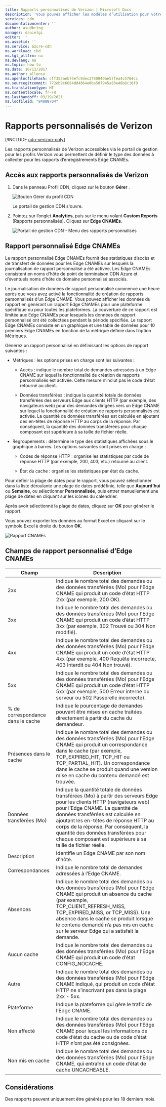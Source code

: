 ```yaml
---
title: Rapports personnalisés de Verizon | Microsoft Docs
description: 'Vous pouvez afficher les modèles d’utilisation pour votre CDN en utilisant les rapports suivants : la bande passante, les données transférées, les correspondances, les statuts de cache, le taux d’accès au cache, les données transférées IPV4/IPV6.'
services: cdn
documentationcenter: ''
author: asudbring
manager: danielgi
editor: ''
ms.assetid: ''
ms.service: azure-cdn
ms.workload: tbd
ms.tgt_pltfrm: na
ms.devlang: na
ms.topic: how-to
ms.date: 10/11/2017
ms.author: allensu
ms.openlocfilehash: cff355aeb74efc9dec2780840ae57fea4c5764cc
ms.sourcegitcommit: 772eb9c6684dd4864e0ba507945a83e48b8c16f0
ms.translationtype: HT
ms.contentlocale: fr-FR
ms.lasthandoff: 03/19/2021
ms.locfileid: "84888704"
---
```

# <a name="custom-reports-from-verizon"></a>Rapports personnalisés de Verizon

[!INCLUDE [cdn-verizon-only](../../includes/cdn-verizon-only.md)]

Les rapports personnalisés de Verizon accessibles via le portail de gestion pour les profils Verizon vous permettent de définir le type des données à collecter pour les rapports d’enregistrements Edge CNAMEs.


## <a name="accessing-verizon-custom-reports"></a>Accès aux rapports personnalisés de Verizon
1. Dans le panneau Profil CDN, cliquez sur le bouton **Gérer** .
   
    ![Bouton Gérer du profil CDN](./media/cdn-reports/cdn-manage-btn.png)
   
    Le portail de gestion CDN s'ouvre.
2. Pointez sur l’onglet **Analytics**, puis sur le menu volant **Custom Reports** (Rapports personnalisés). Cliquez sur **Edge CNAMEs**.
   
    ![Portail de gestion CDN - Menu des rapports personnalisés](./media/cdn-reports/cdn-custom-reports.png)

## <a name="edge-cnames-custom-report"></a>Rapport personnalisé Edge CNAMEs
Le rapport personnalisé Edge CNAMEs fournit des statistiques d’accès et de transfert de données pour les Edge CNAMEs sur lesquels la journalisation de rapport personnalisé a été activée. Les Edge CNAMEs consistent en noms d’hôte de point de terminaison CDN Azure et d’éventuels noms d’hôte de domaine personnalisé associés. 

Le journalisation de données de rapport personnalisé commence une heure après que vous avez activé la fonctionnalité de création de rapports personnalisés d’un Edge CNAME. Vous pouvez afficher les données du rapport en générant un rapport Edge CNAMEs pour une plateforme spécifique ou pour toutes les plateformes. La couverture de ce rapport est limitée aux Edge CNAMEs pour lesquels les données de rapport personnalisé ont été collectées pendant la période spécifiée. Le rapport Edge CNAMEs consiste en un graphique et une table de données pour 10 premiers Edge CNAMEs en fonction de la métrique définie dans l’option Métriques. 

Générez un rapport personnalisé en définissant les options de rapport suivantes :

- Métriques : les options prises en charge sont les suivantes :

   - Accès : indique le nombre total de demandes adressées à un Edge CNAME sur lequel la fonctionnalité de création de rapports personnalisés est activée. Cette mesure n’inclut pas le code d’état retourné au client.

   - Données transférées : indique la quantité totale de données transférées des serveurs Edge aux clients HTTP (par exemple, des navigateurs web) pour des demandes dirigées vers un Edge CNAME sur lequel la fonctionnalité de création de rapports personnalisés est activée. La quantité de données transférées est calculée en ajoutant des en-têtes de réponse HTTP au corps de la réponse. Par conséquent, la quantité des données transférées pour chaque composant est supérieure à sa taille de fichier réelle.

- Regroupements : détermine le type des statistiques affichées sous le graphique à barres. Les options suivantes sont prises en charge :

   - Codes de réponse HTTP : organise les statistiques par code de réponse HTTP (par exemple, 200, 403, etc.) retourné au client. 

   - État du cache : organise les statistiques par état du cache.


Pour définir la plage de dates pour le rapport, vous pouvez sélectionner dans la liste déroulante une plage de dates prédéfinie, telle que **Aujourd’hui** ou **Semaine**, ou sélectionner **Personnalisée**, puis entrer manuellement une plage de dates en cliquant sur les icônes du calendrier. 

Après avoir sélectionné la plage de dates, cliquez sur **OK** pour générer le rapport.

Vous pouvez exporter les données au format Excel en cliquant sur le symbole Excel à droite du bouton **OK**.

![Rapport CNAMEs](./media/cdn-reports/cdn-cnames-report.png)

## <a name="edge-cnames-custom-report-fields"></a>Champs de rapport personnalisé d’Edge CNAMEs

| Champ                     | Description   |
|---------------------------|---------------|
| 2xx                       | Indique le nombre total des demandes ou des données transférées (Mo) pour l’Edge CNAME qui produit un code d’état HTTP 2xx (par exemple, 200 OK). |
| 3xx                       | Indique le nombre total des demandes ou des données transférées (Mo) pour l’Edge CNAME qui produit un code d’état HTTP 3xx (par exemple, 302 Trouvé ou 304 Non modifié). |
| 4xx                       | Indique le nombre total des demandes ou des données transférées (Mo) pour l’Edge CNAME qui produit un code d’état HTTP 4xx (par exemple, 400 Requête incorrecte, 403 Interdit ou 404 Non trouvé). |
| 5xx                       | Indique le nombre total des demandes ou des données transférées (Mo) pour l’Edge CNAME qui produit un code d’état HTTP 5xx (par exemple, 500 Erreur interne du serveur ou 502 Passerelle incorrecte). |
| % de correspondance dans le cache               | Indique le pourcentage de demandes pouvant être mises en cache traitées directement à partir du cache du demandeur. |
| Présences dans le cache                | Indique le nombre total des demandes ou des données transférées (Mo) pour l’Edge CNAME qui produit un correspondance dans le cache (par exemple, TCP_EXPIRED_HIT, TCP_HIT ou TCP_PARTIAL_HIT). Un correspondance dans le cache se produit quand une version mise en cache du contenu demandé est trouvée. |
| Données transférées (Mo)     | Indique la quantité totale de données transférées (Mo) à partir des serveurs Edge pour les clients HTTP (navigateurs web) pour l’Edge CNAME. La quantité de données transférées est calculée en ajoutant les en-têtes de réponse HTTP au corps de la réponse. Par conséquent, la quantité des données transférées pour chaque composant est supérieure à sa taille de fichier réelle. |
| Description               | Identifie un Edge CNAME par son nom d’hôte. |
| Correspondances                      | Indique le nombre total de demandes adressées à l’Edge CNAME. |
| Absences                    | Indique le nombre total des demandes ou des données transférées (Mo) pour l’Edge CNAME qui produit un absence du cache (par exemple, TCP_CLIENT_REFRESH_MISS, TCP_EXPIRED_MISS, or TCP_MISS). Une absence dans le cache se produit lorsque le contenu demandé n’a pas mis en cache sur le serveur Edge qui a satisfait la demande. | 
| Aucun cache                  | Indique le nombre total des demandes ou des données transférées (Mo) pour l’Edge CNAME qui produit un code d’état CONFIG_NOCACHE.  |
| Autre                     | Indique le nombre total des demandes ou des données transférées (Mo) pour l’Edge CNAME indiqué, qui produit un code d’état HTTP ne s’inscrivant pas dans la plage 2xx - 5xx. |
| Plateforme                  | Indique la plateforme qui gère le trafic de l’Edge CNAME. |
| Non affecté               | Indique le nombre total des demandes ou des données transférées (Mo) pour l’Edge CNAME pour lequel les informations de code d’état du cache ou de code d’état HTTP n’ont pas été consignées.  |
| Non mis en cache               | Indique le nombre total des demandes ou des données transférées (Mo) pour l’Edge CNAME, qui entraîne un code d’état de cache UNCACHEABLE.  |


## <a name="considerations"></a>Considérations
Des rapports peuvent uniquement être générés pour les 18 derniers mois.

